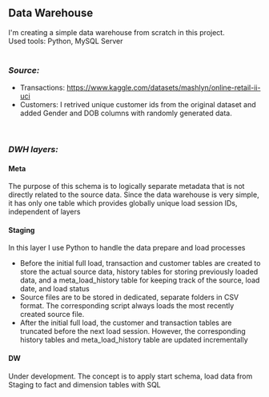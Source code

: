 ## Data Warehouse 

I'm creating a simple data warehouse from scratch in this project. <br>
Used tools: Python, MySQL Server <br>
<br>
### <i>Source:</i><br>
- <lu> Transactions: https://www.kaggle.com/datasets/mashlyn/online-retail-ii-uci 
- <lu> Customers: I retrived unique customer ids from the original dataset and added Gender and DOB columns with randomly generated data. 

<br>

### <i>DWH layers:</i><br>

#### Meta <br>
The purpose of this schema is to logically separate metadata that is not directly related to the source data. Since the data warehouse is very simple, 
it has only one table which provides globally unique load session IDs, independent of layers <br>

#### Staging <br>
In this layer I use Python to handle the data prepare and load processes<br>
- <lu> Before the initial full load, transaction and customer tables are created to store the actual source data, history tables for storing previously loaded data, 
and a meta_load_history table for keeping track of the source, load date, and load status
- <lu> Source files are to be stored in dedicated, separate folders in CSV format. The corresponding script always loads the most recently created source file.
- <lu> After the initial full load, the customer and transaction tables are truncated before the next load session. 
However, the corresponding history tables and meta_load_history table are updated incrementally



#### DW 
Under development. The concept is to apply start schema, load data from Staging to fact and dimension tables with SQL  <br>


